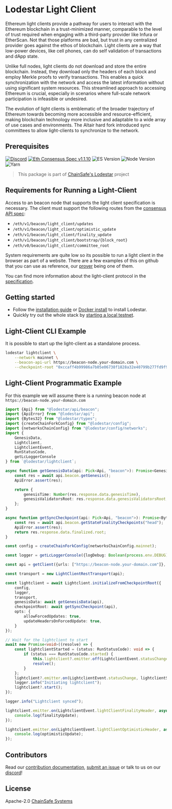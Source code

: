 # Lodestar Light Client

Ethereum light clients provide a pathway for users to interact with the Ethereum blockchain in a trust-minimized manner, comparable to the level of trust required when engaging with a third-party provider like Infura or EtherScan. Not that those platforms are bad, but trust in any centralized provider goes against the ethos of blockchain. Light clients are a way that low-power devices, like cell phones, can do self validation of transactions and dApp state.

Unlike full nodes, light clients do not download and store the entire blockchain. Instead, they download only the headers of each block and employ Merkle proofs to verify transactions. This enables a quick synchronization with the network and access the latest information without using significant system resources​. This streamlined approach to accessing Ethereum is crucial, especially in scenarios where full-scale network participation is infeasible or undesired.

The evolution of light clients is emblematic of the broader trajectory of Ethereum towards becoming more accessible and resource-efficient, making blockchain technology more inclusive and adaptable to a wide array of use cases and environments. The Altair hard fork introduced sync committees to allow light-clients to synchronize to the network.

## Prerequisites

[![Discord](https://img.shields.io/discord/593655374469660673.svg?label=Discord&logo=discord)](https://discord.gg/aMxzVcr)
[![Eth Consensus Spec v1.1.10](https://img.shields.io/badge/ETH%20consensus--spec-1.1.10-blue)](https://github.com/ethereum/consensus-specs/releases/tag/v1.1.10)
![ES Version](https://img.shields.io/badge/ES-2021-yellow)
![Node Version](https://img.shields.io/badge/node-16.x-green)
![Yarn](https://img.shields.io/badge/yarn-%232C8EBB.svg?style=for-the-badge&logo=yarn&logoColor=white)

> This package is part of [ChainSafe's Lodestar](https://lodestar.chainsafe.io) project

## Requirements for Running a Light-Client

Access to an beacon node that supports the light client specification is necessary. The client must support the following routes from the [consensus API spec](https://github.com/ethereum/consensus-specs/tree/dev):

- `/eth/v1/beacon/light_client/updates`
- `/eth/v1/beacon/light_client/optimistic_update`
- `/eth/v1/beacon/light_client/finality_update`
- `/eth/v1/beacon/light_client/bootstrap/{block_root}`
- `/eth/v0/beacon/light_client/committee_root`

System requirements are quite low so its possible to run a light client in the browser as part of a website. There are a few examples of this on github that you can use as reference, our [prover](https://chainsafe.github.io/lodestar/lightclient-prover/prover) being one of them.

You can find more information about the light-client protocol in the [specification](https://github.com/ethereum/consensus-specs).

## Getting started

- Follow the [installation guide](https://chainsafe.github.io/lodestar/getting-started/installation) or [Docker install](https://chainsafe.github.io/lodestar/getting-started/installation/#docker-installation) to install Lodestar.
- Quickly try out the whole stack by [starting a local testnet](https://chainsafe.github.io/lodestar/advanced-topics/setting-up-a-testnet).

## Light-Client CLI Example

It is possible to start up the light-client as a standalone process.

```bash
lodestar lightclient \
    --network mainnet \
    --beacon-api-url https://beacon-node.your-domain.com \
    --checkpoint-root "0xccaff4b99986a7b05e06738f1828a32e40799b277fd9f9ff069be55341fe0229"
```

## Light-Client Programmatic Example

For this example we will assume there is a running beacon node at `https://beacon-node.your-domain.com`

```ts
import {Api} from "@lodestar/api/beacon";
import {ApiError} from "@lodestar/api";
import {Bytes32} from "@lodestar/types";
import {createChainForkConfig} from "@lodestar/config";
import {networksChainConfig} from "@lodestar/config/networks";
import {
    GenesisData,
    Lightclient,
    LightclientEvent,
    RunStatusCode,
    getLcLoggerConsole
} from `@lodestar/lightclient`;

async function getGenesisData(api: Pick<Api, "beacon">): Promise<GenesisData> {
    const res = await api.beacon.getGenesis();
    ApiError.assert(res);

    return {
        genesisTime: Number(res.response.data.genesisTime),
        genesisValidatorsRoot: res.response.data.genesisValidatorsRoot,
    };
}

async function getSyncCheckpoint(api: Pick<Api, "beacon">): Promise<Bytes32> {
    const res = await api.beacon.getStateFinalityCheckpoints("head");
    ApiError.assert(res);
    return res.response.data.finalized.root;
}

const config = createChainForkConfig(networksChainConfig.mainnet);

const logger = getLcLoggerConsole({logDebug: Boolean(process.env.DEBUG)});

const api = getClient({urls: ["https://beacon-node.your-domain.com"]}, {config});

const transport = new LightClientRestTransport(api);

const lightclient = await Lightclient.initializeFromCheckpointRoot({
    config,
    logger,
    transport,
    genesisData: await getGenesisData(api),
    checkpointRoot: await getSyncCheckpoint(api),
    opts: {
        allowForcedUpdates: true,
        updateHeadersOnForcedUpdate: true,
    }
});

// Wait for the lightclient to start
await new Promise<void>((resolve) => {
    const lightclientStarted = (status: RunStatusCode): void => {
        if (status === RunStatusCode.started) {
            this.lightclient?.emitter.off(LightclientEvent.statusChange, lightclientStarted);
            resolve();
        }
    };
    lightclient?.emitter.on(LightclientEvent.statusChange, lightclientStarted);
    logger.info("Initiating lightclient");
    lightclient?.start();
});

logger.info("Lightclient synced");

lightclient.emitter.on(LightclientEvent.lightClientFinalityHeader, async (finalityUpdate) => {
    console.log(finalityUpdate);
});

lightclient.emitter.on(LightclientEvent.lightClientOptimisticHeader, async (optimisticUpdate) => {
    console.log(optimisticUpdate);
});
```

## Contributors

Read our [contribution documentation](https://chainsafe.github.io/lodestar/contribution/getting-started), [submit an issue](https://github.com/ChainSafe/lodestar/issues/new/choose) or talk to us on our [discord](https://discord.gg/yjyvFRP)!

## License

Apache-2.0 [ChainSafe Systems](https://chainsafe.io)
